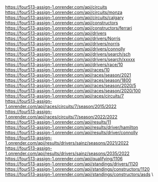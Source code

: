 https://four513-assign-1.onrender.com/api/circuits \
https://four513-assign-1.onrender.com/api/circuits/monza \
https://four513-assign-1.onrender.com/api/circuits/calgary \
https://four513-assign-1.onrender.com/api/constructors \
https://four513-assign-1.onrender.com/api/constructors/ferrari \
https://four513-assign-1.onrender.com/api/drivers \
https://four513-assign-1.onrender.com/api/drivers/Norris \
https://four513-assign-1.onrender.com/api/drivers/norris \
https://four513-assign-1.onrender.com/api/drivers/connolly \
https://four513-assign-1.onrender.com/api/drivers/search/sch  \
https://four513-assign-1.onrender.com/api/drivers/search/xxxxx  \
https://four513-assign-1.onrender.com/api/drivers/race/10 \
https://four513-assign-1.onrender.com/api/races/10  \
https://four513-assign-1.onrender.com/api/races/season/2021 \
https://four513-assign-1.onrender.com/api/races/season/1800 \
https://four513-assign-1.onrender.com/api/races/season/2020/5 \
https://four513-assign-1.onrender.com/api/races/season/2020/100 \
https://four513-assign-1.onrender.com/api/races/circuits/7 \
https://four513-assign-1.onrender.com/api/races/circuits/7/season/2015/2022 \
https://four513-assign-1.onrender.com/api/races/circuits/7/season/2022/2022 \
https://four513-assign-1.onrender.com/api/results/11 \
https://four513-assign-1.onrender.com/api/results/driver/hamilton \
https://four513-assign-1.onrender.com/api/results/driver/connolly \
https://four513-assign-1.onrender.com/api/results/drivers/sainz/seasons/2021/2022 \
https://four513-assign-1.onrender.com/api/results/drivers/sainz/seasons/2035/2022 \
https://four513-assign-1.onrender.com/api/qualifying/1106 \
https://four513-assign-1.onrender.com/api/standings/drivers/1120 \
https://four513-assign-1.onrender.com/api/standings/constructors/1120 \
https://four513-assign-1.onrender.com/api/standings/constructors/asds \